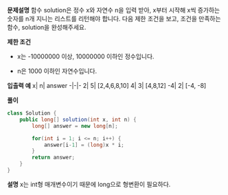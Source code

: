 **문제설명**
함수 solution은 정수 x와 자연수 n을 입력 받아, x부터 시작해 x씩 증가하는 숫자를 n개 지니는 리스트를 리턴해야 합니다. 다음 제한 조건을 보고, 조건을 만족하는 함수, solution을 완성해주세요.

**제한 조건**
- x는 -10000000 이상, 10000000 이하인 정수입니다.

- n은 1000 이하인 자연수입니다.

**입출력 예**
x|	n|	answer
-|-|-
2|	5|	[2,4,6,8,10]
4|	3|	[4,8,12]
-4|	2|	[-4, -8]

**풀이**
```java
class Solution {
    public long[] solution(int x, int n) {
        long[] answer = new long[n];

        for(int i = 1; i <= n; i++) {
            answer[i-1] = (long)x * i;
        }
        return answer;
    }
}
```

**설명**
x는 int형 매개변수이기 때문에 long으로 형변환이 필요하다. 